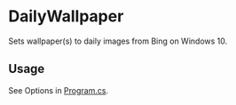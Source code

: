 # DailyWallpaper

Sets wallpaper(s) to daily images from Bing on Windows 10.

## Usage

See Options in [Program.cs](Program.cs).
